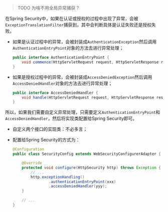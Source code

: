 > TODO 为啥不用全局异常捕获？

在Spring Security中，如果在认证或授权的过程中出现了异常，会被`ExceptionTranslationFilter`捕获到，其中会判断具体是认证失败还是授权失败。

- 如果是认证过程中的异常，会被封装成`AuthenticationException`然后调用`AuthenticationEntryPoint`对象的方法去进行异常处理；

  ```java
  public interface AuthenticationEntryPoint {
      void commence(HttpServletRequest request, HttpServletResponse response, AuthenticationException authException) throws IOException, ServletException;
  }
  ```

- 如果是授权过程中的异常，会被封装成`AccessDeniedException`然后调用`AccessDeniedHandler`对象的方法去进行异常处理；

  ```java
  public interface AccessDeniedHandler {
      void handle(HttpServletRequest request, HttpServletResponse response, AccessDeniedException accessDeniedException) throws IOException, ServletException;
  }
  ```

所以，如果我们需要自定义异常处理，只需要定义`AuthenticationEntryPoint`和`AccessDeniedHandler`，然后将实现类配置给Spring Security即可。

- 自定义两个接口的实现类：不必多言；

- 配置给Spring Security的方式为：

  ```java
  @Configuration
  public class SecurityConfig extends WebSecurityConfigurerAdapter {
  
      @Override
      protected void configure(HttpSecurity http) throws Exception {
          // ...
          http.exceptionHandling()
                  .authenticationEntryPoint(xxx)
                  .accessDeniedHandler(yyy);
      }
      
      // ...
  }
  ```

  